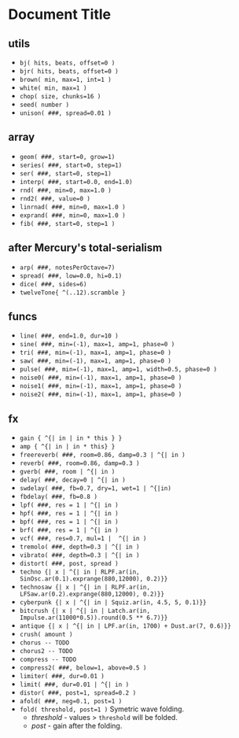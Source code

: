 # Document Title
## utils
- `bj( hits, beats, offset=0 )`
- `bjr( hits, beats, offset=0 )`
- `brown( min, max=1, int=1 )`
- `white( min, max=1 )`
- `chop( size, chunks=16 )`
- `seed( number )`
- `unison( ###, spread=0.01 )`
## array
- `geom( ###, start=0, grow=1)`
- `series( ###, start=0, step=1)`
- `ser( ###, start=0, step=1)`
- `interp( ###, start=0.0, end=1.0)`
- `rnd( ###, min=0, max=1.0 )`
- `rnd2( ###, value=0 )`
- `linrnad( ###, min=0, max=1.0 )`
- `exprand( ###, min=0, max=1.0 )`
- `fib( ###, start=0, step=1 )`
## after Mercury's total-serialism
- `arp( ###, notesPerOctave=7)`
- `spread( ###, low=0.0, hi=0.1)`
- `dice( ###, sides=6)`
- `twelveTone{ ^(..12).scramble }`
## funcs
- `line( ###, end=1.0, dur=10 )`
- `sine( ###, min=(-1), max=1, amp=1, phase=0 )`
- `tri( ###, min=(-1), max=1, amp=1, phase=0 )`
- `saw( ###, min=(-1), max=1, amp=1, phase=0 )`
- `pulse( ###, min=(-1), max=1, amp=1, width=0.5, phase=0 )`
- `noise0( ###, min=(-1), max=1, amp=1, phase=0 )`
- `noise1( ###, min=(-1), max=1, amp=1, phase=0 )`
- `noise2( ###, min=(-1), max=1, amp=1, phase=0 )`
## fx
- `gain { ^{| in | in * this } }`
- `amp { ^{| in | in * this} }`
- `freereverb( ###, room=0.86, damp=0.3 | ^{| in )`
- `reverb( ###, room=0.86, damp=0.3 )`
- `gverb( ###, room | ^{| in )`
- `delay( ###, decay=0 | ^{| in )`
- `swdelay( ###, fb=0.7, dry=1, wet=1 | ^{|in)`
- `fbdelay( ###, fb=0.8 )`
- `lpf( ###, res = 1 | ^{| in )`
- `hpf( ###, res = 1 | ^{| in )`
- `bpf( ###, res = 1 | ^{| in )`
- `brf( ###, res = 1 | ^{| in )`
- `vcf( ###, res=0.7, mul=1 |  ^{| in )`
- `tremolo( ###, depth=0.3 | ^{| in )`
- `vibrato( ###, depth=0.3 | ^{| in )`
- `distort( ###, post, spread )`
- `techno {| x | ^{| in | RLPF.ar(in, SinOsc.ar(0.1).exprange(880,12000), 0.2)}}`
- `technosaw {| x | ^{| in | RLPF.ar(in, LFSaw.ar(0.2).exprange(880,12000), 0.2)}}`
- `cyberpunk {| x | ^{| in | Squiz.ar(in, 4.5, 5, 0.1)}}`
- `bitcrush {| x | ^{| in | Latch.ar(in, Impulse.ar(11000*0.5)).round(0.5 ** 6.7)}}`
- `antique {| x | ^{| in | LPF.ar(in, 1700) + Dust.ar(7, 0.6)}}`
- `crush( amount )`
- `chorus -- TODO`
- `chorus2 -- TODO`
- `compress -- TODO`
- `compress2( ###, below=1, above=0.5 )`
- `limiter( ###, dur=0.01 )`
- `limit( ###, dur=0.01 | ^{| in )`
- `distor( ###, post=1, spread=0.2 )`
- `afold( ###, neg=0.1, post=1 )` 
- `fold( threshold, post=1 )` 
    Symetric wave folding.
    - *threshold* - values > `threshold` will be folded.
    - *post* - gain after the folding.
